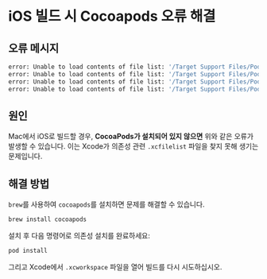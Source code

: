 # iOS 빌드 시 Cocoapods 오류 해결

## 오류 메시지

```bash
error: Unable to load contents of file list: '/Target Support Files/Pods-helperit/Pods-helperit-frameworks-Debug-input-files.xcfilelist' (in target 'helperit' from project 'helperit')
error: Unable to load contents of file list: '/Target Support Files/Pods-helperit/Pods-helperit-frameworks-Debug-output-files.xcfilelist' (in target 'helperit' from project 'helperit')
error: Unable to load contents of file list: '/Target Support Files/Pods-helperit/Pods-helperit-resources-Debug-input-files.xcfilelist' (in target 'helperit' from project 'helperit')
error: Unable to load contents of file list: '/Target Support Files/Pods-helperit/Pods-helperit-resources-Debug-output-files.xcfilelist' (in target 'helperit' from project 'helperit')
```

## 원인

Mac에서 iOS로 빌드할 경우, **CocoaPods가 설치되어 있지 않으면** 위와 같은 오류가 발생할 수 있습니다. 이는 Xcode가 의존성 관련 `.xcfilelist` 파일을 찾지 못해 생기는 문제입니다.

## 해결 방법

`brew`를 사용하여 `cocoapods`를 설치하면 문제를 해결할 수 있습니다.

```bash
brew install cocoapods
```

설치 후 다음 명령어로 의존성 설치를 완료하세요:

```bash
pod install
```

그리고 Xcode에서 `.xcworkspace` 파일을 열어 빌드를 다시 시도하십시오.
